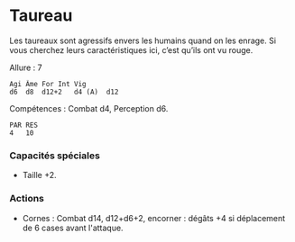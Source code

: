 
# Taureau
Les taureaux sont agressifs envers les humains quand on les enrage. Si vous cherchez leurs caractéristiques ici, c’est qu’ils ont vu rouge.

Allure : 7

	Agi	Âme	For	Int	Vig
	d6	d8	d12+2	d4 (A)	d12

Compétences : Combat d4, Perception d6.

	PAR	RES
	4	10

### Capacités spéciales
- Taille +2.

### Actions
- Cornes : Combat d14, d12+d6+2, encorner : dégâts +4 si déplacement de 6 cases avant l'attaque.
